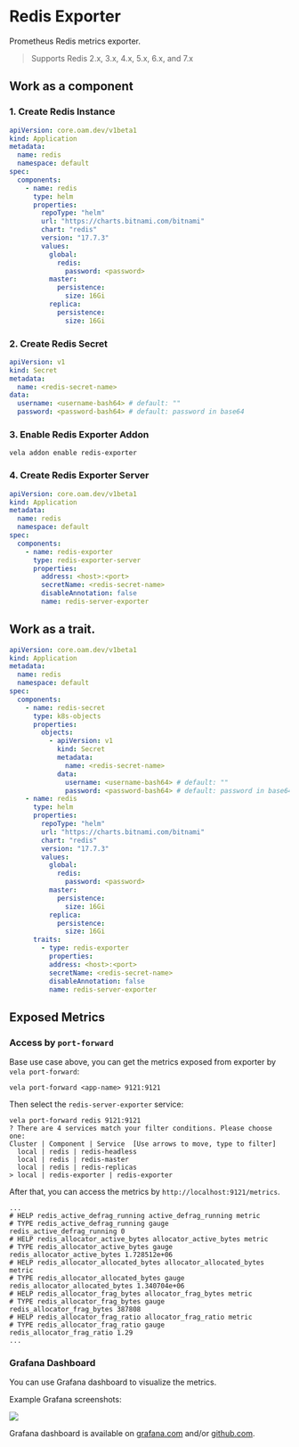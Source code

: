 # Redis Exporter

Prometheus Redis metrics exporter.
> Supports Redis 2.x, 3.x, 4.x, 5.x, 6.x, and 7.x

## Work as a component

### 1. Create Redis Instance

```yaml
apiVersion: core.oam.dev/v1beta1
kind: Application
metadata:
  name: redis
  namespace: default
spec:
  components:
    - name: redis
      type: helm
      properties:
        repoType: "helm"
        url: "https://charts.bitnami.com/bitnami"
        chart: "redis"
        version: "17.7.3"
        values:
          global:
            redis:
              password: <password>
          master:
            persistence:
              size: 16Gi
          replica:
            persistence:
              size: 16Gi

```

### 2. Create Redis Secret

```yaml
apiVersion: v1
kind: Secret
metadata:
  name: <redis-secret-name>
data:
  username: <username-bash64> # default: ""
  password: <password-bash64> # default: password in base64
```

### 3. Enable Redis Exporter Addon

```shell
vela addon enable redis-exporter
```

### 4. Create Redis Exporter Server

```yaml
apiVersion: core.oam.dev/v1beta1
kind: Application
metadata:
  name: redis
  namespace: default
spec:
  components:
    - name: redis-exporter
      type: redis-exporter-server
      properties:
        address: <host>:<port>
        secretName: <redis-secret-name>
        disableAnnotation: false
        name: redis-server-exporter
```

## Work as a trait.

```yaml
apiVersion: core.oam.dev/v1beta1
kind: Application
metadata:
  name: redis
  namespace: default
spec:
  components:
    - name: redis-secret
      type: k8s-objects
      properties:
        objects:
          - apiVersion: v1
            kind: Secret
            metadata:
              name: <redis-secret-name>
            data:
              username: <username-bash64> # default: ""
              password: <password-bash64> # default: password in base64
    - name: redis
      type: helm
      properties:
        repoType: "helm"
        url: "https://charts.bitnami.com/bitnami"
        chart: "redis"
        version: "17.7.3"
        values:
          global:
            redis:
              password: <password>
          master:
            persistence:
              size: 16Gi
          replica:
            persistence:
              size: 16Gi
      traits:
        - type: redis-exporter
          properties:
          address: <host>:<port>
          secretName: <redis-secret-name>
          disableAnnotation: false
          name: redis-server-exporter
```

## Exposed Metrics

### Access by `port-forward`

Base use case above, you can get the metrics exposed from exporter by `vela port-forward`:

```shell
vela port-forward <app-name> 9121:9121
```

Then select the `redis-server-exporter` service:

```shell
vela port-forward redis 9121:9121
? There are 4 services match your filter conditions. Please choose one:
Cluster | Component | Service  [Use arrows to move, type to filter]
  local | redis | redis-headless
  local | redis | redis-master
  local | redis | redis-replicas
> local | redis-exporter | redis-exporter
```

After that, you can access the metrics by `http://localhost:9121/metrics`.

```
...
# HELP redis_active_defrag_running active_defrag_running metric
# TYPE redis_active_defrag_running gauge
redis_active_defrag_running 0
# HELP redis_allocator_active_bytes allocator_active_bytes metric
# TYPE redis_allocator_active_bytes gauge
redis_allocator_active_bytes 1.728512e+06
# HELP redis_allocator_allocated_bytes allocator_allocated_bytes metric
# TYPE redis_allocator_allocated_bytes gauge
redis_allocator_allocated_bytes 1.340704e+06
# HELP redis_allocator_frag_bytes allocator_frag_bytes metric
# TYPE redis_allocator_frag_bytes gauge
redis_allocator_frag_bytes 387808
# HELP redis_allocator_frag_ratio allocator_frag_ratio metric
# TYPE redis_allocator_frag_ratio gauge
redis_allocator_frag_ratio 1.29
...
```

### Grafana Dashboard

You can use Grafana dashboard to visualize the metrics.

Example Grafana screenshots:

![](https://cloud.githubusercontent.com/assets/1222339/19412041/dee6d7bc-92da-11e6-84f8-610c025d6182.png)

Grafana dashboard is available on [grafana.com](https://grafana.com/grafana/dashboards/763-redis-dashboard-for-prometheus-redis-exporter-1-x/) and/or [github.com](https://github.com/oliver006/redis_exporter/blob/master/contrib/grafana_prometheus_redis_dashboard.json).